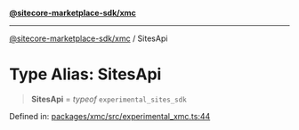 [**@sitecore-marketplace-sdk/xmc**](../README.md)

***

[@sitecore-marketplace-sdk/xmc](../README.md) / SitesApi

# Type Alias: SitesApi

> **SitesApi** = *typeof* `experimental_sites_sdk`

Defined in: [packages/xmc/src/experimental\_xmc.ts:44](https://github.com/Sitecore/marketplace-sdk/blob/main/packages/xmc/src/experimental_xmc.ts#L44)
